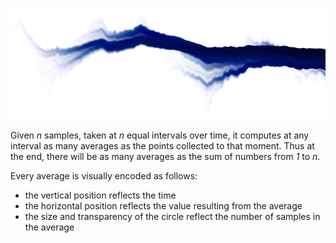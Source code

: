 
![A collection visualisation example](collection.png)

Given *n* samples, taken at *n* equal intervals over time, it computes
at any interval as many averages as the points collected to that
moment. Thus at the end, there will be as many averages as the sum of
numbers from *1* to *n*.

Every average is visually encoded as follows:

 - the vertical position reflects the time
 - the horizontal position reflects the value resulting from the average
 - the size and transparency of the circle reflect the number of
   samples in the average
